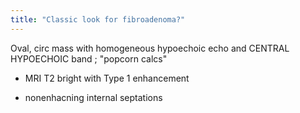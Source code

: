 ```yaml
---
title: "Classic look for fibroadenoma?"
---
```

Oval, circ mass with homogeneous hypoechoic echo and CENTRAL HYPOECHOIC band ; &quot;popcorn calcs&quot;

- MRI T2 bright with Type 1 enhancement

- nonenhacning internal septations

